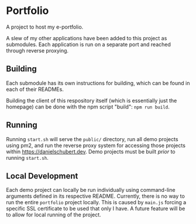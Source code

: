 # Portfolio
A project to host my e-portfolio.

A slew of my other applications have been added to this project as submodules. Each application is run on a separate port and reached through reverse proxying.

## Building
Each submodule has its own instructions for building, which can be found in each of their READMEs.

Building the client of this respository itself (which is essentially just the homepage) can be done with the npm script "build": `npm run build`.

## Running
Running `start.sh` will serve the `public/` directory, run all demo projects using pm2, and run the reverse proxy system for accessing those projects within https://danielschubert.dev. Demo projects must be built *prior* to running `start.sh`.

## Local Development
Each demo project can locally be run individually using command-line arguments defined in its respective README. Currently, there is no way to run the entire `portfolio` project locally. This is caused by `main.js` forcing a specific SSL certificate to be used that only I have. A future feature will be to allow for local running of the project.
